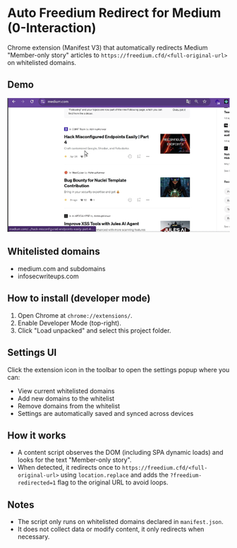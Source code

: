 Auto Freedium Redirect for Medium (0-Interaction)
=================================

Chrome extension (Manifest V3) that automatically redirects Medium "Member-only story" articles to `https://freedium.cfd/<full-original-url>` on whitelisted domains.

Demo
----
![Demo](demo.gif)

Whitelisted domains
-------------------
- medium.com and subdomains
- infosecwriteups.com

How to install (developer mode)
--------------------------------
1. Open Chrome at `chrome://extensions/`.
2. Enable Developer Mode (top-right).
3. Click "Load unpacked" and select this project folder.

Settings UI
-----------
Click the extension icon in the toolbar to open the settings popup where you can:
- View current whitelisted domains
- Add new domains to the whitelist
- Remove domains from the whitelist
- Settings are automatically saved and synced across devices

How it works
------------
- A content script observes the DOM (including SPA dynamic loads) and looks for the text "Member-only story".
- When detected, it redirects once to `https://freedium.cfd/<full-original-url>` using `location.replace` and adds the `?freedium-redirected=1` flag to the original URL to avoid loops.

Notes
-----
- The script only runs on whitelisted domains declared in `manifest.json`.
- It does not collect data or modify content, it only redirects when necessary.



